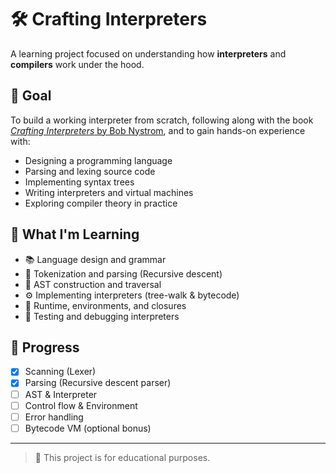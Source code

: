 # 🛠️ Crafting Interpreters

A learning project focused on understanding how **interpreters** and **compilers** work under the hood.

## 🎯 Goal

To build a working interpreter from scratch, following along with the book [_Crafting Interpreters_ by Bob Nystrom](https://craftinginterpreters.com/), and to gain hands-on experience with:

- Designing a programming language
- Parsing and lexing source code
- Implementing syntax trees
- Writing interpreters and virtual machines
- Exploring compiler theory in practice

## 🧠 What I'm Learning

- 📚 Language design and grammar
- 🧾 Tokenization and parsing (Recursive descent)
- 🌳 AST construction and traversal
- ⚙️ Implementing interpreters (tree-walk & bytecode)
- 🧵 Runtime, environments, and closures
- 🧪 Testing and debugging interpreters

## 🚀 Progress

- [x] Scanning (Lexer)
- [x] Parsing (Recursive descent parser)
- [ ] AST & Interpreter
- [ ] Control flow & Environment
- [ ] Error handling
- [ ] Bytecode VM (optional bonus)

---

> 📘 This project is for educational purposes.
